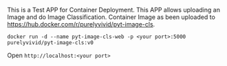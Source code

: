 This is a Test APP for Container Deployment.
This APP allows uploading an Image and do Image Classification.
Container Image as been uploaded to https://hub.docker.com/r/purelyvivid/pyt-image-cls.



```
docker run -d --name pyt-image-cls-web -p <your port>:5000 purelyvivid/pyt-image-cls:v0
```

Open `http://localhost:<your port>`